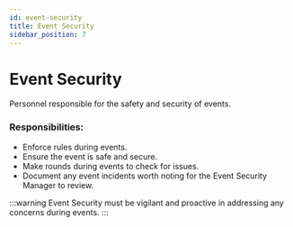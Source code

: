 ```yaml
---
id: event-security
title: Event Security
sidebar_position: 7
---
```


# Event Security

Personnel responsible for the safety and security of events.

### Responsibilities:

- Enforce rules during events.
- Ensure the event is safe and secure.
- Make rounds during events to check for issues.
- Document any event incidents worth noting for the Event Security Manager to review.

:::warning
Event Security must be vigilant and proactive in addressing any concerns during events.
:::
